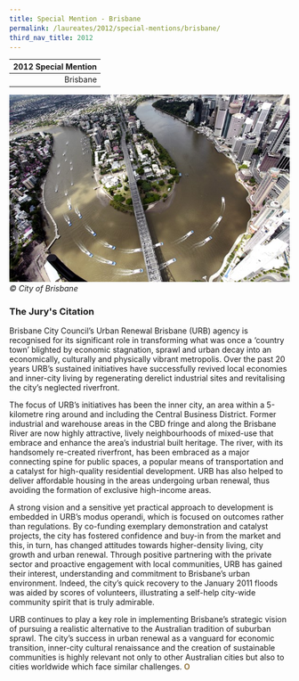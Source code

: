 ```yaml
---
title: Special Mention - Brisbane
permalink: /laureates/2012/special-mentions/brisbane/
third_nav_title: 2012
---
```


| 2012 Special Mention | 
|---:|
| Brisbane | 

![Brisbane](/images/special-mentions/brisbane.jpg)
_© City of Brisbane_

### **The Jury's Citation**
Brisbane City Council’s Urban Renewal Brisbane (URB) agency is recognised for its significant role in transforming what was once a ‘country town’ blighted by economic stagnation, sprawl and urban decay into an economically, culturally and physically vibrant metropolis. Over the past 20 years URB’s sustained initiatives have successfully revived local economies and inner-city living by regenerating derelict industrial sites and revitalising the city’s neglected riverfront.

The focus of URB’s initiatives has been the inner city, an area within a 5-kilometre ring around and including the Central Business District. Former industrial and warehouse areas in the CBD fringe and along the Brisbane River are now highly attractive, lively neighbourhoods of mixed-use that embrace and enhance the area’s industrial built heritage. The river, with its handsomely re-created riverfront, has been embraced as a major connecting spine for public spaces, a popular means of transportation and a catalyst for high-quality residential development. URB has also helped to deliver affordable housing in the areas undergoing urban renewal, thus avoiding the formation of exclusive high-income areas.

A strong vision and a sensitive yet practical approach to development is embedded in URB’s modus operandi, which is focused on outcomes rather than regulations. By co-funding exemplary demonstration and catalyst projects, the city has fostered confidence and buy-in from the market and this, in turn, has changed attitudes towards higher-density living, city growth and urban renewal. Through positive partnering with the private sector and proactive engagement with local communities, URB has gained their interest, understanding and commitment to Brisbane’s urban environment. Indeed, the city’s quick recovery to the January 2011 floods was aided by scores of volunteers, illustrating a self-help city-wide community spirit that is truly admirable.

URB continues to play a key role in implementing Brisbane’s strategic vision of pursuing a realistic alternative to the Australian tradition of suburban sprawl. The city’s success in urban renewal as a vanguard for economic transition, inner-city cultural renaissance and the creation of sustainable communities is highly relevant not only to other Australian cities but also to cities worldwide which face similar challenges. **<font color="#967942">O</font>**
